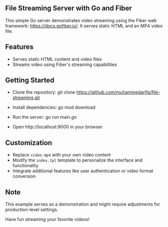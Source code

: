 ## File Streaming Server with Go and Fiber

This simple Go server demonstrates video streaming using the Fiber web framework: https://docs.gofiber.io/. It serves static HTML and an MP4 video file.


## Features

- Serves static HTML content and video files
- Streams video using Fiber's streaming capabilities


## Getting Started

- Clone the repository: git clone https://github.com/muhammedarifp/file-streaming.git

- Install dependencies: go mod download

- Run the server: go run main.go

- Open http://localhost:9000 in your browser
## Customization

- Replace `video.mp4` with your own video content
- Modify the `index.tpl` template to personalize the interface and functionality
- Integrate additional features like user authentication or video format conversion
## Note

This example serves as a demonstration and might require adjustments for production-level settings.

Have fun streaming your favorite videos!
